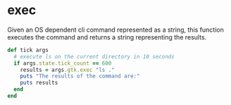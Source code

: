 # exec

Given an OS dependent cli command represented as a string, this function executes the command and returns a string representing the results.

```ruby
def tick args
  # execute ls on the current directory in 10 seconds
  if args.state.tick_count == 600
    results = args.gtk.exec "ls ."
    puts "The results of the command are:"
    puts results
  end
end
```
